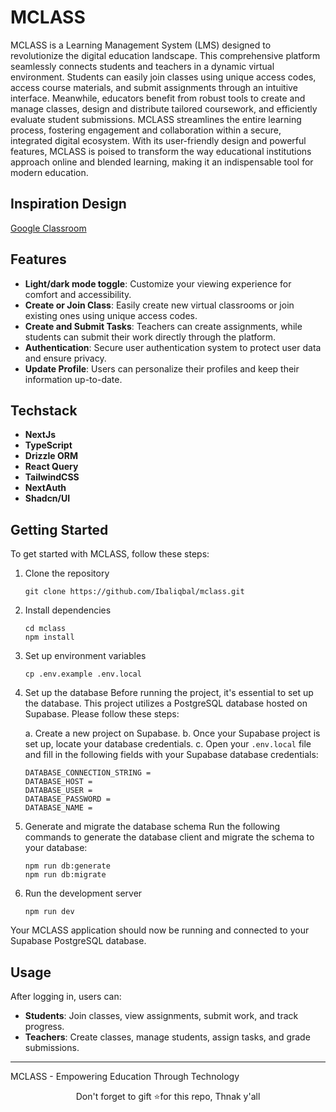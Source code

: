 # MCLASS

MCLASS is a Learning Management System (LMS) designed to revolutionize the digital education landscape. This comprehensive platform seamlessly connects students and teachers in a dynamic virtual environment. Students can easily join classes using unique access codes, access course materials, and submit assignments through an intuitive interface. Meanwhile, educators benefit from robust tools to create and manage classes, design and distribute tailored coursework, and efficiently evaluate student submissions. MCLASS streamlines the entire learning process, fostering engagement and collaboration within a secure, integrated digital ecosystem. With its user-friendly design and powerful features, MCLASS is poised to transform the way educational institutions approach online and blended learning, making it an indispensable tool for modern education.

## Inspiration Design

[Google Classroom](https://classroom.google.com/)

## Features

- **Light/dark mode toggle**: Customize your viewing experience for comfort and accessibility.
- **Create or Join Class**: Easily create new virtual classrooms or join existing ones using unique access codes.
- **Create and Submit Tasks**: Teachers can create assignments, while students can submit their work directly through the platform.
- **Authentication**: Secure user authentication system to protect user data and ensure privacy.
- **Update Profile**: Users can personalize their profiles and keep their information up-to-date.

## Techstack

- **NextJs**
- **TypeScript**
- **Drizzle ORM**
- **React Query**
- **TailwindCSS**
- **NextAuth**
- **Shadcn/UI**

## Getting Started

To get started with MCLASS, follow these steps:

1. Clone the repository

   ```
   git clone https://github.com/Ibaliqbal/mclass.git
   ```

2. Install dependencies

   ```
   cd mclass
   npm install
   ```

3. Set up environment variables

   ```
   cp .env.example .env.local
   ```

4. Set up the database
   Before running the project, it's essential to set up the database. This project utilizes a PostgreSQL database hosted on Supabase. Please follow these steps:

   a. Create a new project on Supabase.
   b. Once your Supabase project is set up, locate your database credentials.
   c. Open your `.env.local` file and fill in the following fields with your Supabase database credentials:

   ```
   DATABASE_CONNECTION_STRING =
   DATABASE_HOST =
   DATABASE_USER =
   DATABASE_PASSWORD =
   DATABASE_NAME =
   ```

5. Generate and migrate the database schema
   Run the following commands to generate the database client and migrate the schema to your database:

   ```
   npm run db:generate
   npm run db:migrate
   ```

6. Run the development server
   ```
   npm run dev
   ```

Your MCLASS application should now be running and connected to your Supabase PostgreSQL database.

## Usage

After logging in, users can:

- **Students**: Join classes, view assignments, submit work, and track progress.
- **Teachers**: Create classes, manage students, assign tasks, and grade submissions.

---

MCLASS - Empowering Education Through Technology

<div align="center">Don't forget to gift ⭐for this repo, Thnak y'all</div>
